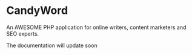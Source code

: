 # CandyWord
An AWESOME PHP application for online writers, content marketers and SEO experts.

The documentation will update soon
